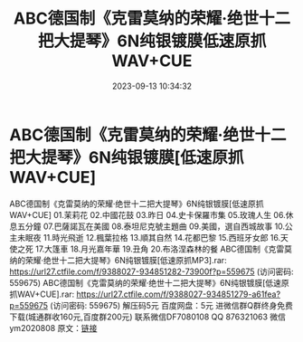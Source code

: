 ﻿---
title: ABC德国制《克雷莫纳的荣耀·绝世十二把大提琴》6N纯银镀膜低速原抓WAV+CUE
date: 2023-09-13 10:34:32
categories: 新碟专辑、稀有等精品
tags: 纯音雅乐
---
# ABC德国制《克雷莫纳的荣耀·绝世十二把大提琴》6N纯银镀膜[低速原抓WAV+CUE]

ABC德国制《克雷莫纳的荣耀·绝世十二把大提琴》6N纯银镀膜[低速原抓WAV+CUE]
01.茉莉花
02.中國花鼓
03.昨日
04.史卡保羅市集
05.玫瑰人生
06.休息五分鐘
07.巴薩諾瓦在美國
08.泰坦尼克號主題曲
09.美國，選自西城故事
10.公主未眠夜
11.時光飛逝
12.楓葉拉格
13.順其自然
14.花都巴黎
15.西班牙女郎
16.天使之死
17.大篷車
18.月光嘉年華
19.丑角
20.布洛涅森林的餐
ABC德国制《克雷莫纳的荣耀·绝世十二把大提琴》6N纯银镀膜[低速原抓MP3].rar: https://url27.ctfile.com/f/9388027-934851282-73900f?p=559675
(访问密码: 559675)
ABC德国制《克雷莫纳的荣耀·绝世十二把大提琴》6N纯银镀膜[低速原抓WAV+CUE].rar: https://url27.ctfile.com/f/9388027-934851279-a61fea?p=559675
(访问密码: 559675)
解压码5元
百度网盘：5元
进微信群Q群终身免费下载(城通群收160元,百度群200元)
联系微信DF7080108 QQ 876321063
微信ym2020808
原文：[链接](https://blog.sina.com.cn/s/blog_1647c7e76010313fo.html)